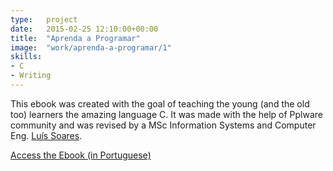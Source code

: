```yaml
---
type:   project
date:	2015-02-25 12:10:00+00:00
title:  "Aprenda a Programar"
image:  "work/aprenda-a-programar/1"
skills:
- C
- Writing
---
```


This ebook was created with the goal of teaching the young (and the old too) learners the amazing language C. It was made with the help of Pplware community and was revised by a MSc Information Systems and Computer Eng. [Luís Soares](http://luissoares.com).

[Access the Ebook (in Portuguese)](https://aprenda-a-programar.github.io/)